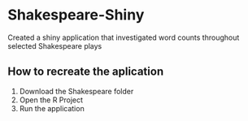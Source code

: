 # Shakespeare-Shiny
Created a shiny application that investigated word counts throughout selected Shakespeare plays

## How to recreate the aplication
1. Download the Shakespeare folder
2. Open the R Project
3. Run the application
